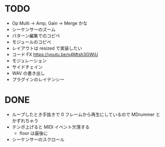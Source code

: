 # TODO

- Op Multi -> Amp, Gain -> Merge かな
- シーケンサーのズーム
- パターン編集でのコピペ
- モジュールのコピペ
- レイアウトは resized で実装したい
- コード FX https://youtu.be/o4Mtsh3GWiU
- モジュレーション
- サイドチェイン
- WAV の書き出し
- プラグインのレイテンシー

# DONE

- ループしたとき手抜きで 0 フレームから再生にしているので MDrummer とかずれちゃう
- テンポ上げると MIDI イベント欠落する
    - floor は最後に
- シーケンサーのスクロール
